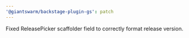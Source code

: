 ```yaml
---
'@giantswarm/backstage-plugin-gs': patch
---
```


Fixed ReleasePicker scaffolder field to correctly format release version.

